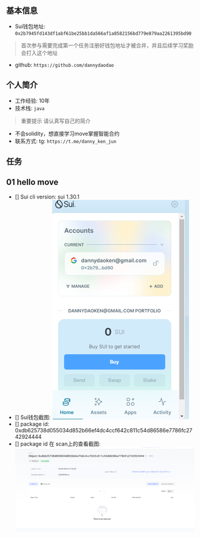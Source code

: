 ## 基本信息
- Sui钱包地址: `0x2b7945fd143df1abf61be25bb1da566af1a8582156bd779e879aa2261395bd90`
> 首次参与需要完成第一个任务注册好钱包地址才被合并，并且后续学习奖励会打入这个地址
- github: `https://github.com/dannydaodao`

## 个人简介
- 工作经验: 10年
- 技术栈: `java`
> 重要提示 请认真写自己的简介
- 不会solidity，想直接学习move掌握智能合约
- 联系方式: tg: `https://t.me/danny_ken_jun` 

## 任务

##   01 hello move  
- [] Sui cli version: sui 1.30.1
- [] Sui钱包截图: ![Sui钱包截图](./images/wallet.png)
- [] package id: 0xdb625738d055034d852b66ef4dc4ccf642c811c54d86586e7786fc2742924444
- [] package id 在 scan上的查看截图:![Scan截图](./images/task1.png)
